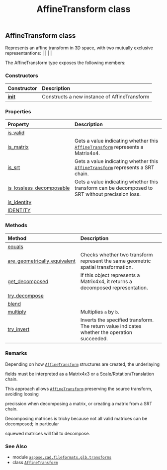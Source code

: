 ﻿---
title: AffineTransform class
second_title: Aspose.CAD for Python via .NET API References
description: 
type: docs
weight: 10
url: /python-net/aspose.cad.fileformats.glb.transforms/affinetransform/
is_root: false
---

## AffineTransform class

Represents an affine transform in 3D space, with two mutually exclusive representantions:
|
|
 |
 |



The AffineTransform type exposes the following members:

### Constructors
| Constructor | Description |
| :- | :- |
| [__init__](/cad/python-net/aspose.cad.fileformats.glb.transforms/affinetransform/__init__/#) | Constructs a new instance of AffineTransform |


### Properties
| Property | Description |
| :- | :- |
| [is_valid](/cad/python-net/aspose.cad.fileformats.glb.transforms/affinetransform/is_valid) |  |
| [is_matrix](/cad/python-net/aspose.cad.fileformats.glb.transforms/affinetransform/is_matrix) | Gets a value indicating whether this [`AffineTransform`](/cad/python-net/aspose.cad.fileformats.glb.transforms/affinetransform) represents a Matrix4x4. |
| [is_srt](/cad/python-net/aspose.cad.fileformats.glb.transforms/affinetransform/is_srt) | Gets a value indicating whether this [`AffineTransform`](/cad/python-net/aspose.cad.fileformats.glb.transforms/affinetransform) represents a SRT chain. |
| [is_lossless_decomposable](/cad/python-net/aspose.cad.fileformats.glb.transforms/affinetransform/is_lossless_decomposable) | Gets a value indicating whether this transform can be decomposed to SRT without precission loss. |
| [is_identity](/cad/python-net/aspose.cad.fileformats.glb.transforms/affinetransform/is_identity) |  |
| [IDENTITY](/cad/python-net/aspose.cad.fileformats.glb.transforms/affinetransform/identity) |  |


### Methods
| Method | Description |
| :- | :- |
| [equals](/cad/python-net/aspose.cad.fileformats.glb.transforms/affinetransform/equals/#aspose.cad.fileformats.glb.transforms.AffineTransform) |  |
| [are_geometrically_equivalent](/cad/python-net/aspose.cad.fileformats.glb.transforms/affinetransform/are_geometrically_equivalent/#any-any-float) | Checks whether two transform represent the same geometric spatial transformation. |
| [get_decomposed](/cad/python-net/aspose.cad.fileformats.glb.transforms/affinetransform/get_decomposed/#) | If this object represents a Matrix4x4, it returns a decomposed representation. |
| [try_decompose](/cad/python-net/aspose.cad.fileformats.glb.transforms/affinetransform/try_decompose/#any) |  |
| [blend](/cad/python-net/aspose.cad.fileformats.glb.transforms/affinetransform/blend/#list-list) |  |
| [multiply](/cad/python-net/aspose.cad.fileformats.glb.transforms/affinetransform/multiply/#any-any) | Multiplies `a` by `b`. |
| [try_invert](/cad/python-net/aspose.cad.fileformats.glb.transforms/affinetransform/try_invert/#any-any) | Inverts the specified transform. The return value indicates whether the operation succeeded. |



### Remarks 


Depending on how [`AffineTransform`](/cad/python-net/aspose.cad.fileformats.glb.transforms/affinetransform) structures are created, the underlaying

fields must be interpreted as a Matrix4x3 or a Scale/Rotation/Translation chain.




This approach allows [`AffineTransform`](/cad/python-net/aspose.cad.fileformats.glb.transforms/affinetransform) preserving the source transform, avoiding loosing

precission when decomposing a matrix, or creating a matrix from a SRT chain.




Decomposing matrices is tricky because not all valid matrices can be decomposed; in particular

squewed matrices will fail to decompose.

### See Also
* module [`aspose.cad.fileformats.glb.transforms`](..)
* class [`AffineTransform`](/cad/python-net/aspose.cad.fileformats.glb.transforms/affinetransform)
